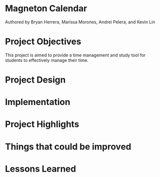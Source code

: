# Magneton Calendar
Authored by Bryan Herrera, Marissa Morones, Andrei Pelera, and Kevin Lin

# Project Objectives
This project is aimed to provide a time management and study tool for students to effectively manage their time.

# Project Design

# Implementation

# Project Highlights

# Things that could be improved

# Lessons Learned
